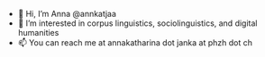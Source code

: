 - 👋 Hi, I’m Anna @annkatjaa
- 👀 I’m interested in corpus linguistics, sociolinguistics, and digital humanities 
- 📫 You can reach me at annakatharina dot janka at phzh dot ch

<!---
annkatjaa/annkatjaa is a ✨ special ✨ repository because its `README.md` (this file) appears on your GitHub profile.
You can click the Preview link to take a look at your changes.
--->
